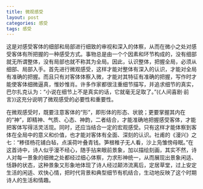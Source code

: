```yaml
---
title: 微观感受
layout: post
categories: 感受
tags: 感受
---
```


这是对感受客体的细部和局部进行细致的审视和深入的体察，从而在微小之处对感受客体有所把握的一种感受方式。事物总是由一个个因素和环节构成的，没有细部就无所谓整体，没有局部也就不称其为全局。因此，认识整体，把握全局，必须从细部、局部入手。首先进行微观感受，这样才能对整体有深入的认识，才能对全局有准确的把握。而且只有对客体体察入微，才能对其特征有准确的把握，写作时才能使客体细微逼真，惟妙惟肖。许多作家都很注重细节描写，并追求细节的真实，巴尔扎克认为：“小说在细节上不是真实的话，它就毫无足取了。”(《人间喜剧·前言》)这充分说明了微观感受的必要性和重要性。

在微观感受时，既要注意客体的“形”，即形体的形态、状貌；更要掌握其内在的“神”，即精神、气质、心态、神韵，二者结合，才能准确地把握感受客体，才能把客体写得活灵活现。同时，还应当结合一定的宏观感受。只有这样才能体察到客体在全局中的意义和价值，也才能对客体有全面、深刻的认识。社甫的《漫兴》之七：“糁径杨花铺白毡，点溪荷叶叠青钱。笋根稚子无人看，沙上凫雏傍母眠。”在这首诗中，诗人似乎漫不经心，随手拈来眼前景象，加以描绘刻画，其实不然，诗人对每一景象的细微之处都经过细心体察，力求形神统一，从而展现出景象闲适、恬静的状态，这种景象又形象地体现了诗人经过颠沛流离后，定居草堂，过上安定生活的闲适、欢快心情，把时代背景和典型细节有机结合，生动地反映了这个时期诗人的生活和情趣。 